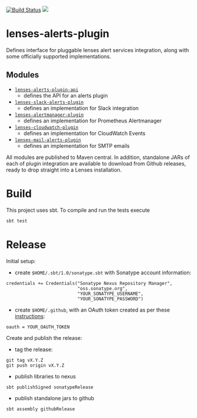 [![Build Status](https://travis-ci.org/Landoop/lenses-alerts-plugin.svg?branch=master)](https://travis-ci.org/Landoop/lenses-alerts-plugin)
[<img src="https://img.shields.io/maven-central/v/io.lenses/lenses-alerts-plugin-api_2.12.svg?label=latest%20release%20"/>](https://search.maven.org/search?q=lenses-alerts-plugin-api_2.12)


# lenses-alerts-plugin

Defines interface for pluggable lenses alert services integration, along with
some officially supported implementations.

## Modules

- [`lenses-alerts-plugin-api`](./lenses-alerts-plugin-api)
  - defines the API for an alerts plugin
- [`lenses-slack-alerts-plugin`](./lenses-slack-alerts-plugin)
  - defines an implementation for Slack integration
- [`lenses-alertmanager-plugin`](./lenses-alertmanager-plugin)
  - defines an implementation for Prometheus Alertmanager
- [`lenses-cloudwatch-plugin`](./lenses-cloudwatch-plugin)
  - defines an implementation for CloudWatch Events
- [`lenses-mail-alerts-plugin`](./lenses-mail-alerts-plugin)
  - defines an implementation for SMTP emails
  
All modules are published to Maven central. In addition, standalone JARs of 
each of plugin integration are available to download from Github releases, ready
to drop straight into a Lenses installation.

# Build

This project uses sbt. To compile and run the tests execute


```bash
sbt test
```

# Release

Initial setup:

- create `$HOME/.sbt/1.0/sonatype.sbt` with Sonatype account information:
```
credentials += Credentials("Sonatype Nexus Repository Manager",
                           "oss.sonatype.org",
                           "YOUR_SONATYPE_USERNAME",
                           "YOUR_SONATYPE_PASSWORD")
```

- create `$HOME/.github`, with an OAuth token created as per these [instructions](https://github.com/ohnosequences/sbt-github-release/tree/master#credentials):
```
oauth = YOUR_OAUTH_TOKEN
```

Create and publish the release:

- tag the release:
```
git tag vX.Y.Z
git push origin vX.Y.Z
```

- publish libraries to nexus
```
sbt publishSigned sonatypeRelease
```

- publish standalone jars to github
```
sbt assembly githubRelease
```
